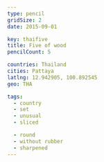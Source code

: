 ```yaml
---
type: pencil
gridSize: 2
date: 2015-09-01

key: thaifive
title: Five of wood
pencilCount: 5

countries: Thailand
cities: Pattaya
latlng: 12.942905, 100.892545
geo: THA

tags:
  - country
  - set
  - unusual
  - sliced

  - round
  - without rubber
  - sharpened
---
```

